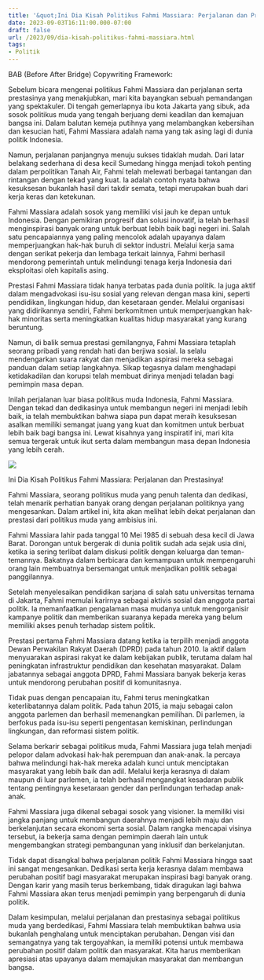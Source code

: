 ```yaml
---
title: '&quot;Ini Dia Kisah Politikus Fahmi Massiara: Perjalanan dan Prestasinya!&quot;'
date: 2023-09-03T16:11:00.000-07:00
draft: false
url: /2023/09/dia-kisah-politikus-fahmi-massiara.html
tags: 
- Politik
---
```


  

BAB (Before After Bridge) Copywriting Framework:  
  
Sebelum bicara mengenai politikus Fahmi Massiara dan perjalanan serta prestasinya yang menakjubkan, mari kita bayangkan sebuah pemandangan yang spektakuler. Di tengah gemerlapnya ibu kota Jakarta yang sibuk, ada sosok politikus muda yang tengah berjuang demi keadilan dan kemajuan bangsa ini. Dalam balutan kemeja putihnya yang melambangkan kebersihan dan kesucian hati, Fahmi Massiara adalah nama yang tak asing lagi di dunia politik Indonesia.

  

Namun, perjalanan panjangnya menuju sukses tidaklah mudah. Dari latar belakang sederhana di desa kecil Sumedang hingga menjadi tokoh penting dalam perpolitikan Tanah Air, Fahmi telah melewati berbagai tantangan dan rintangan dengan tekad yang kuat. Ia adalah contoh nyata bahwa kesuksesan bukanlah hasil dari takdir semata, tetapi merupakan buah dari kerja keras dan ketekunan.

  

Fahmi Massiara adalah sosok yang memiliki visi jauh ke depan untuk Indonesia. Dengan pemikiran progresif dan solusi inovatif, ia telah berhasil menginspirasi banyak orang untuk berbuat lebih baik bagi negeri ini. Salah satu pencapaiannya yang paling mencolok adalah upayanya dalam memperjuangkan hak-hak buruh di sektor industri. Melalui kerja sama dengan serikat pekerja dan lembaga terkait lainnya, Fahmi berhasil mendorong pemerintah untuk melindungi tenaga kerja Indonesia dari eksploitasi oleh kapitalis asing.

  

Prestasi Fahmi Massiara tidak hanya terbatas pada dunia politik. Ia juga aktif dalam mengadvokasi isu-isu sosial yang relevan dengan masa kini, seperti pendidikan, lingkungan hidup, dan kesetaraan gender. Melalui organisasi yang didirikannya sendiri, Fahmi berkomitmen untuk memperjuangkan hak-hak minoritas serta meningkatkan kualitas hidup masyarakat yang kurang beruntung.

  

Namun, di balik semua prestasi gemilangnya, Fahmi Massiara tetaplah seorang pribadi yang rendah hati dan berjiwa sosial. Ia selalu mendengarkan suara rakyat dan menjadikan aspirasi mereka sebagai panduan dalam setiap langkahnya. Sikap tegasnya dalam menghadapi ketidakadilan dan korupsi telah membuat dirinya menjadi teladan bagi pemimpin masa depan.

  

Inilah perjalanan luar biasa politikus muda Indonesia, Fahmi Massiara. Dengan tekad dan dedikasinya untuk membangun negeri ini menjadi lebih baik, ia telah membuktikan bahwa siapa pun dapat meraih kesuksesan asalkan memiliki semangat juang yang kuat dan komitmen untuk berbuat lebih baik bagi bangsa ini. Lewat kisahnya yang inspiratif ini, mari kita semua tergerak untuk ikut serta dalam membangun masa depan Indonesia yang lebih cerah.

  

![](https://cdn-2.tstatic.net/makassar/foto/bank/images/majene-fahmi-massiara-menjadi-nominator-kategori.jpg)

  

Ini Dia Kisah Politikus Fahmi Massiara: Perjalanan dan Prestasinya!

  

Fahmi Massiara, seorang politikus muda yang penuh talenta dan dedikasi, telah menarik perhatian banyak orang dengan perjalanan politiknya yang mengesankan. Dalam artikel ini, kita akan melihat lebih dekat perjalanan dan prestasi dari politikus muda yang ambisius ini.

  

Fahmi Massiara lahir pada tanggal 10 Mei 1985 di sebuah desa kecil di Jawa Barat. Dorongan untuk bergerak di dunia politik sudah ada sejak usia dini, ketika ia sering terlibat dalam diskusi politik dengan keluarga dan teman-temannya. Bakatnya dalam berbicara dan kemampuan untuk mempengaruhi orang lain membuatnya bersemangat untuk menjadikan politik sebagai panggilannya.

  

Setelah menyelesaikan pendidikan sarjana di salah satu universitas ternama di Jakarta, Fahmi memulai karirnya sebagai aktivis sosial dan anggota partai politik. Ia memanfaatkan pengalaman masa mudanya untuk mengorganisir kampanye politik dan memberikan suaranya kepada mereka yang belum memiliki akses penuh terhadap sistem politik.

  

Prestasi pertama Fahmi Massiara datang ketika ia terpilih menjadi anggota Dewan Perwakilan Rakyat Daerah (DPRD) pada tahun 2010. Ia aktif dalam menyuarakan aspirasi rakyat ke dalam kebijakan publik, terutama dalam hal peningkatan infrastruktur pendidikan dan kesehatan masyarakat. Dalam jabatannya sebagai anggota DPRD, Fahmi Massiara banyak bekerja keras untuk mendorong perubahan positif di komunitasnya.

  

Tidak puas dengan pencapaian itu, Fahmi terus meningkatkan keterlibatannya dalam politik. Pada tahun 2015, ia maju sebagai calon anggota parlemen dan berhasil memenangkan pemilihan. Di parlemen, ia berfokus pada isu-isu seperti pengentasan kemiskinan, perlindungan lingkungan, dan reformasi sistem politik.

  

Selama berkarir sebagai politikus muda, Fahmi Massiara juga telah menjadi pelopor dalam advokasi hak-hak perempuan dan anak-anak. Ia percaya bahwa melindungi hak-hak mereka adalah kunci untuk menciptakan masyarakat yang lebih baik dan adil. Melalui kerja kerasnya di dalam maupun di luar parlemen, ia telah berhasil mengangkat kesadaran publik tentang pentingnya kesetaraan gender dan perlindungan terhadap anak-anak.

  

Fahmi Massiara juga dikenal sebagai sosok yang visioner. Ia memiliki visi jangka panjang untuk membangun daerahnya menjadi lebih maju dan berkelanjutan secara ekonomi serta sosial. Dalam rangka mencapai visinya tersebut, ia bekerja sama dengan pemimpin daerah lain untuk mengembangkan strategi pembangunan yang inklusif dan berkelanjutan.

  

Tidak dapat disangkal bahwa perjalanan politik Fahmi Massiara hingga saat ini sangat mengesankan. Dedikasi serta kerja kerasnya dalam membawa perubahan positif bagi masyarakat merupakan inspirasi bagi banyak orang. Dengan karir yang masih terus berkembang, tidak diragukan lagi bahwa Fahmi Massiara akan terus menjadi pemimpin yang berpengaruh di dunia politik.

  

Dalam kesimpulan, melalui perjalanan dan prestasinya sebagai politikus muda yang berdedikasi, Fahmi Massiara telah membuktikan bahwa usia bukanlah penghalang untuk menciptakan perubahan. Dengan visi dan semangatnya yang tak tergoyahkan, ia memiliki potensi untuk membawa perubahan positif dalam politik dan masyarakat. Kita harus memberikan apresiasi atas upayanya dalam memajukan masyarakat dan membangun bangsa.
